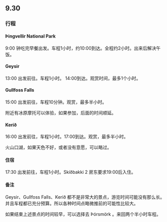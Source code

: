 ## 9.30

### 行程

#### Þingvellir National Park
9:00 钟吃完早餐出发。车程1小时，约10:00到达。全程约2小时。出来后解决午饭。

#### Geysir
13:00 出发前往。车程1小时。 14:00到达。观赏时间，最多1个小时。

#### Gullfoss Falls
15:00 出发前往，车程10分钟。观赏，最多半小时。

附近有冰原摩托可以体验，如果参加，后面的时间顺延。

#### Kerið
16:00 出发前往，车程1小时。17:00到达。观赏，最多半小时。

火山口湖，如果天色不好，或者没有意愿，可以略过。

#### 住宿
17:30 出发前往，车程1小时。Skíðbakki 2 房东要求19:00后入住。

#### 备注
Geysir、Gullfoss Falls、Kerið 都不是非常大的景点，游览时间可能没有那么长。并且车程都已充分预算。所以各种时间点略微推前的可能性比较大。

如果结束上述景点的时间较早，可以选择去 Þórsmörk 。来回两个半小时车程。